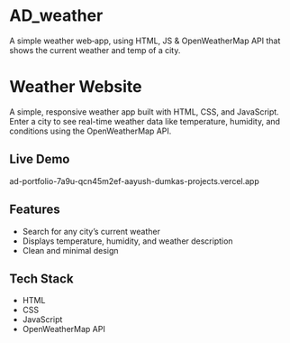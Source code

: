 # AD_weather
A simple weather web‑app, using HTML, JS &amp; OpenWeatherMap API that shows the current weather and temp of a city.

# Weather Website

A simple, responsive weather app built with HTML, CSS, and JavaScript.  
Enter a city to see real-time weather data like temperature, humidity, and conditions using the OpenWeatherMap API.

## Live Demo
ad-portfolio-7a9u-qcn45m2ef-aayush-dumkas-projects.vercel.app

## Features
- Search for any city’s current weather
- Displays temperature, humidity, and weather description
- Clean and minimal design

## Tech Stack
- HTML
- CSS
- JavaScript
- OpenWeatherMap API
